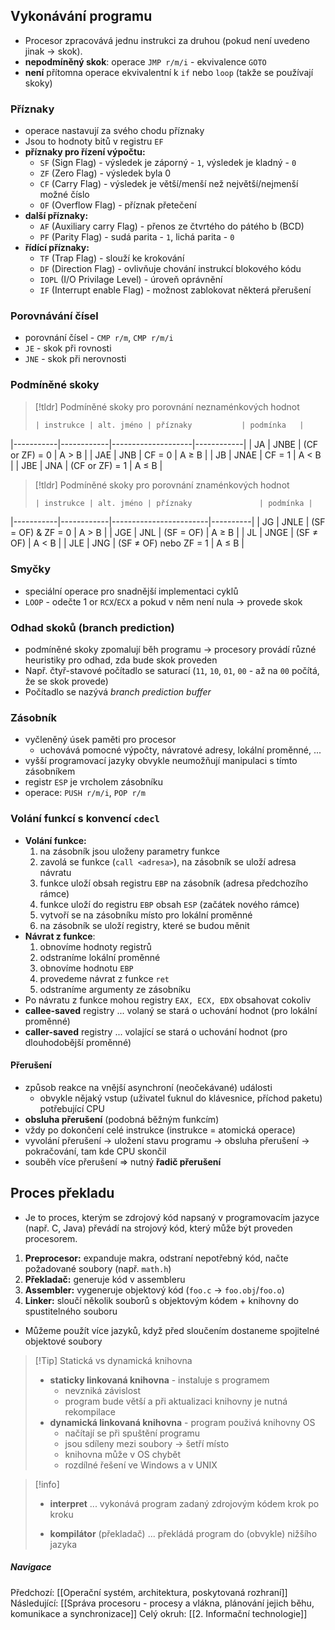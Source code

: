 ## Vykonávání programu
- Procesor zpracovává jednu instrukci za druhou (pokud není uvedeno jinak $\rightarrow$ skok).
- **nepodmíněný skok**: operace `JMP r/m/i` - ekvivalence `GOTO`
- **není** přítomna operace ekvivalentní k `if` nebo `loop` (takže se používají skoky)

### Příznaky
- operace nastavují za svého chodu příznaky
- Jsou to hodnoty bitů v registru `EF`
- **příznaky pro řízení výpočtu:**
	- `SF` (Sign Flag) - výsledek je záporný - `1`, výsledek je kladný - `0`
	- `ZF` (Zero Flag) - výsledek byla $0$
	- `CF` (Carry Flag) - výsledek je větší/menší než největší/nejmenší možné číslo
	- `OF` (Overflow Flag) - příznak přetečení
- **další příznaky:**
	- `AF` (Auxiliary carry Flag) - přenos ze čtvrtého do pátého b (BCD)
	- `PF` (Parity Flag) - sudá parita - `1`, lichá parita - `0`
- **řídící příznaky:**
	- `TF` (Trap Flag) - slouží ke krokování
	- `DF` (Direction Flag) - ovlivňuje chování instrukcí blokového kódu
	- `IOPL` (I/O Privilage Level) - úroveň oprávnění
	- `IF` (Interrupt enable Flag) - možnost zablokovat některá přerušení
### Porovnávání čísel
- porovnání čísel - `CMP r/m`, `CMP r/m/i`
- `JE` - skok při rovnosti
- `JNE` - skok při nerovnosti

### Podmíněné skoky
>[!tldr] Podmíněné skoky pro porovnání neznaménkových hodnot
>```C
>| instrukce | alt. jméno | příznaky           | podmínka   |
|-----------|------------|--------------------|------------|
| JA        | JNBE       | (CF or ZF) = 0     |  A > B     |
| JAE       | JNB        | CF = 0             |  A ≥ B     |
| JB        | JNAE       | CF = 1             |  A < B     |
| JBE       | JNA        | (CF or ZF) = 1     |  A ≤ B     |

>[!tldr] Podmíněné skoky pro porovnání znaménkových hodnot
>```C
>| instrukce | alt. jméno | příznaky               | podmínka |
|-----------|------------|------------------------|----------|
| JG        | JNLE       | (SF = OF) & ZF = 0     | A > B    |
| JGE       | JNL        | (SF = OF)              | A ≥ B    |
| JL        | JNGE       | (SF ≠ OF)              | A < B    |
| JLE       | JNG        | (SF ≠ OF) nebo ZF = 1  | A ≤ B    |

### Smyčky
- speciální operace pro snadnější implementaci cyklů 
- `LOOP` - odečte $1$ or `RCX`/`ECX` a pokud v něm není nula $\rightarrow$ provede skok

### Odhad skoků (branch prediction)
- podmíněné skoky zpomalují běh programu $\rightarrow$ procesory provádí různé heuristiky pro odhad, zda bude skok proveden
- Např. čtyř-stavové počítadlo se saturací (`11`, `10`, `01`, `00` - až na `00` počítá, že se skok provede)
- Počítadlo se nazývá *branch prediction buffer*

### Zásobník
- vyčleněný úsek paměti pro procesor
	- uchovává pomocné výpočty, návratové adresy, lokální proměnné, ...
- vyšší programovací jazyky obvykle neumožňují manipulaci s tímto zásobníkem
- registr `ESP` je vrcholem zásobníku
- operace: `PUSH r/m/i`, `POP r/m`

### Volání funkcí s konvencí `cdecl`
- **Volání funkce:**
	1. na zásobník jsou uloženy parametry funkce
	2. zavolá se funkce (`call <adresa>`), na zásobník se uloží adresa návratu
	3. funkce uloží obsah registru `EBP` na zásobník (adresa předchozího rámce)
	4. funkce uloží do registru `EBP` obsah `ESP` (začátek nového rámce)
	5. vytvoří se na zásobníku místo pro lokální proměnné
	6. na zásobník se uloží registry, které se budou měnit
- **Návrat z funkce**:
	1. obnovíme hodnoty registrů
	2. odstraníme lokální proměnné
	3. obnovíme hodnotu `EBP`
	4. provedeme návrat z funkce `ret`
	5. odstraníme argumenty ze zásobníku
- Po návratu z funkce mohou registry `EAX, ECX, EDX` obsahovat cokoliv
- **callee-saved** registry ... volaný se stará o uchování hodnot (pro lokální proměnné)
- **caller-saved** registry ... volající se stará o uchování hodnot (pro dlouhodobější proměnné)
#### Přerušení
- způsob reakce na vnější asynchroní (neočekávané) události 
	- obvykle nějaký vstup (uživatel ťuknul do klávesnice, příchod paketu) potřebující CPU
- **obsluha přerušení** (podobná běžným funkcím)
- vždy po dokončení celé instrukce (instrukce = atomická operace)
- vyvolání přerušení -> uložení stavu programu -> obsluha přerušení -> pokračování, tam kde CPU skončil
- souběh více přerušení => nutný **řadič přerušení**
## Proces překladu
- Je to proces, kterým se zdrojový kód napsaný v programovacím jazyce (např. C, Java) převádí na strojový kód, který může být proveden procesorem.
1. **Preprocesor:** expanduje makra, odstraní nepotřebný kód, načte požadované soubory (např. `math.h`)
2. **Překladač:** generuje kód v assembleru
3. **Assembler:** vygeneruje objektový kód (`foo.c` $\rightarrow$ `foo.obj`/`foo.o`)
4. **Linker:** sloučí několik souborů s objektovým kódem + knihovny do spustitelného souboru
- Můžeme použít více jazyků, když před sloučením dostaneme spojitelné objektové soubory

>[!Tip] Statická vs dynamická knihovna
>- **staticky linkovaná knihovna** - instaluje s programem
>	- nevzniká závislost
>	- program bude větší a při aktualizaci knihovny je nutná rekompilace
>- **dynamická linkovaná knihovna** - program použivá knihovny OS
>	- načítají se při spuštění programu
>	- jsou sdíleny mezi soubory $\rightarrow$ šetří místo
>	- knihovna může v OS chybět
>	- rozdílné řešení ve Windows a v UNIX


> [!info]
> - **interpret** ... vykonává program zadaný zdrojovým kódem krok po kroku
> 
> - **kompilátor** (překladač) ... překládá program do (obvykle) nižšího jazyka

##### Navigace
Předchozí: [[Operační systém, architektura, poskytovaná rozhraní]]
Následující: [[Správa procesoru - procesy a vlákna, plánování jejich běhu, komunikace a synchronizace]]
Celý okruh: [[2. Informační technologie]]